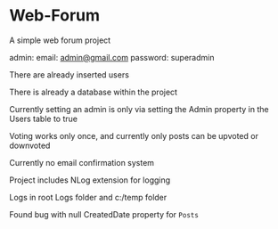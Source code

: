 # Web-Forum
A simple web forum project


admin:  email:    admin@gmail.com
      	password: superadmin

There are already inserted users

There is already a database within the project	

Currently setting an admin is only via setting the Admin property in the Users table to true

Voting works only once, and currently only posts can be upvoted or downvoted

Currently no email confirmation system	

Project includes NLog extension for logging 

Logs in root Logs folder and c:/temp folder

Found bug with null CreatedDate property for `Posts`

